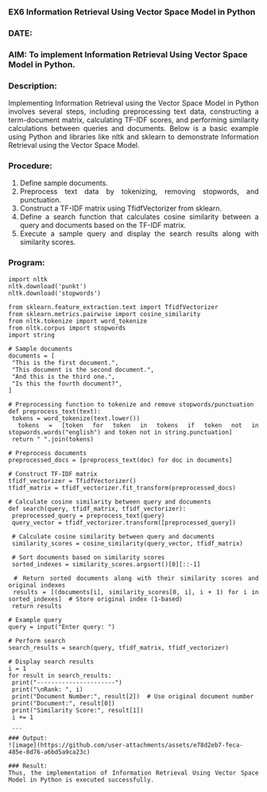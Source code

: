 ### EX6 Information Retrieval Using Vector Space Model in Python
### DATE: 
### AIM: To implement Information Retrieval Using Vector Space Model in Python.
### Description: 
<div align = "justify">
Implementing Information Retrieval using the Vector Space Model in Python involves several steps, including preprocessing text data, constructing a term-document matrix, 
calculating TF-IDF scores, and performing similarity calculations between queries and documents. Below is a basic example using Python and libraries like nltk and 
sklearn to demonstrate Information Retrieval using the Vector Space Model.

### Procedure:
1. Define sample documents.
2. Preprocess text data by tokenizing, removing stopwords, and punctuation.
3. Construct a TF-IDF matrix using TfidfVectorizer from sklearn.
4. Define a search function that calculates cosine similarity between a query and documents based on the TF-IDF matrix.
5. Execute a sample query and display the search results along with similarity scores.

### Program:

   ```
import nltk
nltk.download('punkt')
nltk.download('stopwords')

from sklearn.feature_extraction.text import TfidfVectorizer
from sklearn.metrics.pairwise import cosine_similarity
from nltk.tokenize import word_tokenize
from nltk.corpus import stopwords
import string

# Sample documents
documents = [
    "This is the first document.",
    "This document is the second document.",
    "And this is the third one.",
    "Is this the fourth document?",
]

# Preprocessing function to tokenize and remove stopwords/punctuation
def preprocess_text(text):
    tokens = word_tokenize(text.lower())
    tokens = [token for token in tokens if token not in stopwords.words("english") and token not in string.punctuation]
    return " ".join(tokens)

# Preprocess documents
preprocessed_docs = [preprocess_text(doc) for doc in documents]

# Construct TF-IDF matrix
tfidf_vectorizer = TfidfVectorizer()
tfidf_matrix = tfidf_vectorizer.fit_transform(preprocessed_docs)

# Calculate cosine similarity between query and documents
def search(query, tfidf_matrix, tfidf_vectorizer):
    preprocessed_query = preprocess_text(query)
    query_vector = tfidf_vectorizer.transform([preprocessed_query])

    # Calculate cosine similarity between query and documents
    similarity_scores = cosine_similarity(query_vector, tfidf_matrix)

    # Sort documents based on similarity scores
    sorted_indexes = similarity_scores.argsort()[0][::-1]

    # Return sorted documents along with their similarity scores and original indexes
    results = [(documents[i], similarity_scores[0, i], i + 1) for i in sorted_indexes]  # Store original index (1-based)
    return results

# Example query
query = input("Enter query: ")

# Perform search
search_results = search(query, tfidf_matrix, tfidf_vectorizer)

# Display search results
i = 1
for result in search_results:
    print("----------------------")
    print("\nRank: ", i)
    print("Document Number:", result[2])  # Use original document number
    print("Document:", result[0])
    print("Similarity Score:", result[1])
    i += 1

    ```
### Output:
![image](https://github.com/user-attachments/assets/e78d2eb7-feca-485e-8d76-a6bd5a9ca23c)

### Result:
Thus, the implementation of Information Retrieval Using Vector Space Model in Python is executed successfully.

